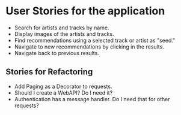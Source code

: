 ﻿# User Stories for the application

- Search for artists and tracks by name.
- Display images of the artists and tracks.
- Find recommendations using a selected track or artist as "seed."
- Navigate to new recommendations by clicking in the results.
- Navigate back to previous results.

## Stories for Refactoring

- Add Paging as a Decorator to requests.
- Should I create a WebAPI? Do I need it?
- Authentication has a message handler. Do I need that for other requests?
